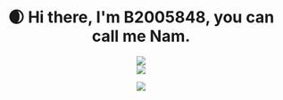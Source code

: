<div align="center">
   <h1 >
   🌒 Hi there, I'm B2005848, you can call me Nam. 
  </h1>
  <div>
    <img src="https://github-readme-stats.vercel.app/api/top-langs/?username=B2005848&show_icons=true&theme=ambient_gradient"/>
</div>
    <div>
      <img src="https://github-readme-stats.vercel.app/api?username=B2005848&show_icons=true&theme=ambient_gradient" />
    </div>

  <p align="center">
  <a href="https://skillicons.dev">
    <img src="https://skillicons.dev/icons?i=git,js,vue,nodejs,tailwindcss" />
  </a>
</p>
</div>
